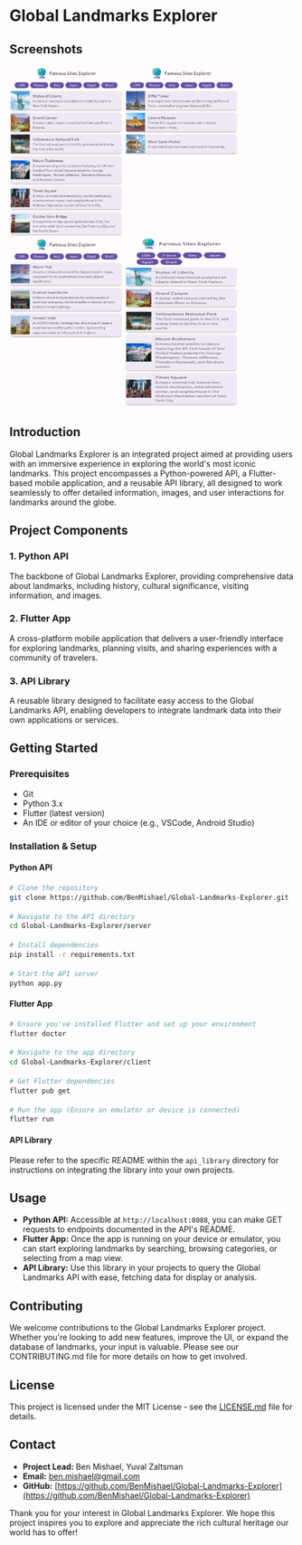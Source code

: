 # Global Landmarks Explorer

## Screenshots

<div>
  <img src="https://github.com/BenMishael/Global-Landmarks-Explorer/blob/main/screenshots/Screenshot%20from%202024-03-10%2019-09-01.png" alt="Screenshot 1" title="Screenshot 1" height="300"width="200"/>
  <img src="https://github.com/BenMishael/Global-Landmarks-Explorer/blob/main/screenshots/Screenshot%20from%202024-03-10%2019-09-11.png" alt="Screenshot 2" title="Screenshot 2" height="300"width="200"/>
  <img src="https://github.com/BenMishael/Global-Landmarks-Explorer/blob/main/screenshots/Screenshot%20from%202024-03-10%2019-09-20.png" alt="Screenshot 3" title="Screenshot 3" height="300"width="200"/>
  <img src="https://github.com/BenMishael/Global-Landmarks-Explorer/blob/main/screenshots/Screenshot%20from%202024-03-10%2019-09-48.png" alt="Screenshot 4" title="Screenshot 4" height="300"width="200"/>
</div>

## Introduction
Global Landmarks Explorer is an integrated project aimed at providing users with an immersive experience in exploring the world's most iconic landmarks. This project encompasses a Python-powered API, a Flutter-based mobile application, and a reusable API library, all designed to work seamlessly to offer detailed information, images, and user interactions for landmarks around the globe.

## Project Components

### 1. Python API
The backbone of Global Landmarks Explorer, providing comprehensive data about landmarks, including history, cultural significance, visiting information, and images.

### 2. Flutter App
A cross-platform mobile application that delivers a user-friendly interface for exploring landmarks, planning visits, and sharing experiences with a community of travelers.

### 3. API Library
A reusable library designed to facilitate easy access to the Global Landmarks API, enabling developers to integrate landmark data into their own applications or services.

## Getting Started

### Prerequisites
- Git
- Python 3.x
- Flutter (latest version)
- An IDE or editor of your choice (e.g., VSCode, Android Studio)

### Installation & Setup

#### Python API
```bash
# Clone the repository
git clone https://github.com/BenMishael/Global-Landmarks-Explorer.git

# Navigate to the API directory
cd Global-Landmarks-Explorer/server

# Install dependencies
pip install -r requirements.txt

# Start the API server
python app.py
```

#### Flutter App
```bash
# Ensure you've installed Flutter and set up your environment
flutter doctor

# Navigate to the app directory
cd Global-Landmarks-Explorer/client

# Get Flutter dependencies
flutter pub get

# Run the app (Ensure an emulator or device is connected)
flutter run
```

#### API Library
Please refer to the specific README within the `api_library` directory for instructions on integrating the library into your own projects.

## Usage

- **Python API:** Accessible at `http://localhost:8088`, you can make GET requests to endpoints documented in the API's README.
- **Flutter App:** Once the app is running on your device or emulator, you can start exploring landmarks by searching, browsing categories, or selecting from a map view.
- **API Library:** Use this library in your projects to query the Global Landmarks API with ease, fetching data for display or analysis.

## Contributing
We welcome contributions to the Global Landmarks Explorer project. Whether you're looking to add new features, improve the UI, or expand the database of landmarks, your input is valuable. Please see our CONTRIBUTING.md file for more details on how to get involved.

## License
This project is licensed under the MIT License - see the [LICENSE.md](LICENSE) file for details.

## Contact
- **Project Lead:** Ben Mishael, Yuval Zaltsman
- **Email:** [ben.mishael@gmail.com](mailto:ben.mishael@gmail.com)
- **GitHub:** [https://github.com/BenMishael/Global-Landmarks-Explorer](https://github.com/BenMishael/Global-Landmarks-Explorer)

Thank you for your interest in Global Landmarks Explorer. We hope this project inspires you to explore and appreciate the rich cultural heritage our world has to offer!
```
